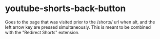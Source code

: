 # youtube-shorts-back-button
Goes to the page that was visited prior to the /shorts/ url when alt, and the left arrow key are pressed simultaneously. This is meant to be combined with the "Redirect Shorts" extension.
